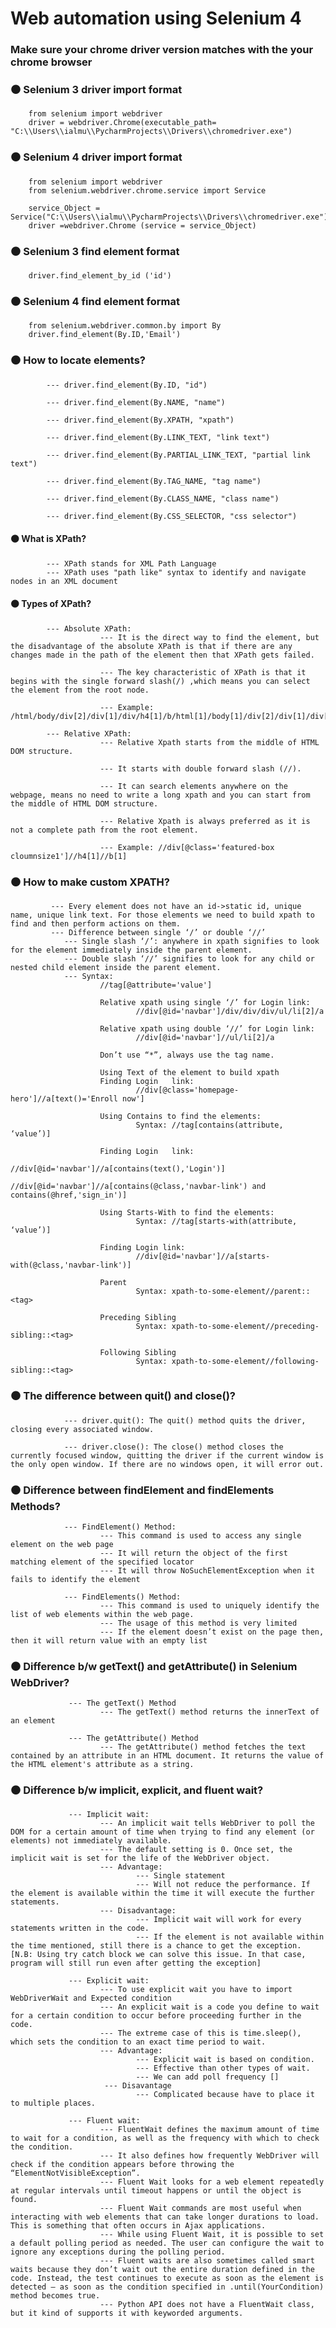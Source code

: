 # Web automation using Selenium 4
### Make sure your chrome driver version matches with the your chrome browser


### ⚫ Selenium 3 driver import format
        from selenium import webdriver
        driver = webdriver.Chrome(executable_path= "C:\\Users\\ialmu\\PycharmProjects\\Drivers\\chromedriver.exe")
    

### ⚫ Selenium 4 driver import format
        from selenium import webdriver
        from selenium.webdriver.chrome.service import Service

        service_Object = Service("C:\\Users\\ialmu\\PycharmProjects\\Drivers\\chromedriver.exe")
        driver =webdriver.Chrome (service = service_Object)
  
  
### ⚫ Selenium 3 find element format 
        driver.find_element_by_id ('id')
  
  
### ⚫ Selenium 4 find element format
        from selenium.webdriver.common.by import By
        driver.find_element(By.ID,'Email')


### ⚫ How to locate elements?
            --- driver.find_element(By.ID, "id")
            
            --- driver.find_element(By.NAME, "name")
            
            --- driver.find_element(By.XPATH, "xpath")
            
            --- driver.find_element(By.LINK_TEXT, "link text")
            
            --- driver.find_element(By.PARTIAL_LINK_TEXT, "partial link text")
            
            --- driver.find_element(By.TAG_NAME, "tag name")
            
            --- driver.find_element(By.CLASS_NAME, "class name")
            
            --- driver.find_element(By.CSS_SELECTOR, "css selector")
 

#### ⚫ What is XPath?
            --- XPath stands for XML Path Language	
            --- XPath uses "path like" syntax to identify and navigate nodes in an XML document


#### ⚫ Types of XPath?
            --- Absolute XPath:
                        --- It is the direct way to find the element, but the disadvantage of the absolute XPath is that if there are any changes made in the path of the element then that XPath gets failed.
                        
                        --- The key characteristic of XPath is that it begins with the single forward slash(/) ,which means you can select the element from the root node.
                        
                        --- Example: /html/body/div[2]/div[1]/div/h4[1]/b/html[1]/body[1]/div[2]/div[1]/div[1]/h4[1]/b[1]
                        
            --- Relative XPath: 
                        --- Relative Xpath starts from the middle of HTML DOM structure.
                        
                        --- It starts with double forward slash (//). 
                        
                        --- It can search elements anywhere on the webpage, means no need to write a long xpath and you can start from the middle of HTML DOM structure.    
                        
                        --- Relative Xpath is always preferred as it is not a complete path from the root element.
                        
                        --- Example: //div[@class='featured-box cloumnsize1']//h4[1]//b[1]
                        
                        
 ### ⚫ How to make custom XPATH?
             --- Every element does not	have an	id->static id, unique name, unique link text. For those	elements we need to build xpath	to find	and then perform actions on them.
             --- Difference between single ‘/’ or double ‘//’
                --- Single slash ‘/’: anywhere in xpath	signifies to look for the element immediately inside the parent	element.
                --- Double slash ‘//’ signifies	to look	for any	child or nested child element inside the parent	element.
                --- Syntax:
                        //tag[@attribute='value']
                        
                        Relative xpath using single ‘/’	for Login link:
                                //div[@id='navbar']/div/div/div/ul/li[2]/a
                                
                        Relative xpath using double ‘//’ for Login link:
                                //div[@id='navbar']//ul/li[2]/a    
                                
                        Don’t use “*”, always use the tag name.
                        
                        Using Text of the element to build xpath
                        Finding	Login	link:
                                //div[@class='homepage-hero']//a[text()='Enroll	now']
                        
                        Using Contains to find the elements:
                                Syntax: //tag[contains(attribute, ‘value’)]
                                
                        Finding	Login	link:
                                //div[@id='navbar']//a[contains(text(),'Login')]
                                //div[@id='navbar']//a[contains(@class,'navbar-link') and contains(@href,'sign_in')]
                                
                        Using Starts-With to find the elements:
                                Syntax:	//tag[starts-with(attribute,	‘value’)]
                                
                        Finding	Login link:
                                //div[@id='navbar']//a[starts-with(@class,'navbar-link')]
                                
                        Parent
                                Syntax:	xpath-to-some-element//parent::<tag>
                                
                        Preceding Sibling
                                Syntax:	xpath-to-some-element//preceding-sibling::<tag>
                                
                        Following Sibling
                                Syntax:	xpath-to-some-element//following-sibling::<tag>
                         
                        
### ⚫ The difference between quit() and close()?
                --- driver.quit(): The quit() method quits the driver, closing every associated window.

                --- driver.close(): The close() method closes the currently focused window, quitting the driver if the current window is the only open window. If there are no windows open, it will error out.
                
      
### ⚫ Difference between findElement and findElements Methods?  
                --- FindElement() Method:
                        --- This command is used to access any single element on the web page
                        --- It will return the object of the first matching element of the specified locator
                        --- It will throw NoSuchElementException when it fails to identify the element
                        
                --- FindElements() Method:
                        --- This command is used to uniquely identify the list of web elements within the web page.
                        --- The usage of this method is very limited
                        --- If the element doesn’t exist on the page then, then it will return value with an empty list


### ⚫ Difference b/w getText() and getAttribute() in Selenium WebDriver? 
                 --- The getText() Method
                        --- The getText() method returns the innerText of an element
                        
                 --- The getAttribute() Method
                        --- The getAttribute() method fetches the text contained by an attribute in an HTML document. It returns the value of the HTML element's attribute as a string.                       


### ⚫ Difference b/w implicit, explicit, and fluent wait?
                 --- Implicit wait:
                        --- An implicit wait tells WebDriver to poll the DOM for a certain amount of time when trying to find any element (or elements) not immediately available. 
                        --- The default setting is 0. Once set, the implicit wait is set for the life of the WebDriver object.
                        --- Advantage:
                                --- Single statement
                                --- Will not reduce the performance. If the element is available within the time it will execute the further statements.
                        --- Disadvantage: 
                                --- Implicit wait will work for every statements written in the code.
                                --- If the element is not available within the time mentioned, still there is a chance to get the exception. [N.B: Using try catch block we can solve this issue. In that case, program will still run even after getting the exception]
                        
                 --- Explicit wait: 
                        --- To use explicit wait you have to import WebDriverWait and Expected condition
                        --- An explicit wait is a code you define to wait for a certain condition to occur before proceeding further in the code. 
                        --- The extreme case of this is time.sleep(), which sets the condition to an exact time period to wait.
                        --- Advantage:
                                --- Explicit wait is based on condition.
                                --- Effective than other types of wait.
                                --- We can add poll frequency []
                         --- Disavantage 
                                --- Complicated because have to place it to multiple places.
                        
                 --- Fluent wait:
                        --- FluentWait defines the maximum amount of time to wait for a condition, as well as the frequency with which to check the condition.
                        --- It also defines how frequently WebDriver will check if the condition appears before throwing the “ElementNotVisibleException”.
                        --- Fluent Wait looks for a web element repeatedly at regular intervals until timeout happens or until the object is found.
                        --- Fluent Wait commands are most useful when interacting with web elements that can take longer durations to load. This is something that often occurs in Ajax applications.
                        --- While using Fluent Wait, it is possible to set a default polling period as needed. The user can configure the wait to ignore any exceptions during the polling period.
                        --- Fluent waits are also sometimes called smart waits because they don’t wait out the entire duration defined in the code. Instead, the test continues to execute as soon as the element is detected – as soon as the condition specified in .until(YourCondition) method becomes true.
                        --- Python API does not have a FluentWait class, but it kind of supports it with keyworded arguments.

